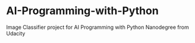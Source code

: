 # AI-Programming-with-Python
Image Classifier project for AI Programming with Python Nanodegree from Udacity

